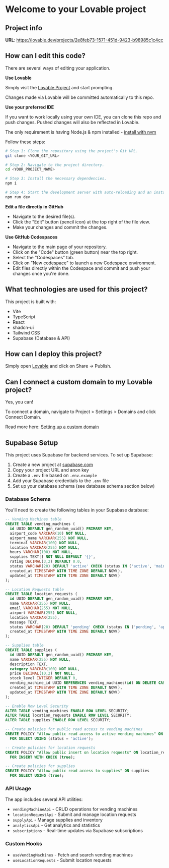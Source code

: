 # Welcome to your Lovable project

## Project info

**URL**: https://lovable.dev/projects/2e8feb73-1571-451d-9423-b98985c1c4cc

## How can I edit this code?

There are several ways of editing your application.

**Use Lovable**

Simply visit the [Lovable Project](https://lovable.dev/projects/2e8feb73-1571-451d-9423-b98985c1c4cc) and start prompting.

Changes made via Lovable will be committed automatically to this repo.

**Use your preferred IDE**

If you want to work locally using your own IDE, you can clone this repo and push changes. Pushed changes will also be reflected in Lovable.

The only requirement is having Node.js & npm installed - [install with nvm](https://github.com/nvm-sh/nvm#installing-and-updating)

Follow these steps:

```sh
# Step 1: Clone the repository using the project's Git URL.
git clone <YOUR_GIT_URL>

# Step 2: Navigate to the project directory.
cd <YOUR_PROJECT_NAME>

# Step 3: Install the necessary dependencies.
npm i

# Step 4: Start the development server with auto-reloading and an instant preview.
npm run dev
```

**Edit a file directly in GitHub**

- Navigate to the desired file(s).
- Click the "Edit" button (pencil icon) at the top right of the file view.
- Make your changes and commit the changes.

**Use GitHub Codespaces**

- Navigate to the main page of your repository.
- Click on the "Code" button (green button) near the top right.
- Select the "Codespaces" tab.
- Click on "New codespace" to launch a new Codespace environment.
- Edit files directly within the Codespace and commit and push your changes once you're done.

## What technologies are used for this project?

This project is built with:

- Vite
- TypeScript
- React
- shadcn-ui
- Tailwind CSS
- Supabase (Database & API)

## How can I deploy this project?

Simply open [Lovable](https://lovable.dev/projects/2e8feb73-1571-451d-9423-b98985c1c4cc) and click on Share -> Publish.

## Can I connect a custom domain to my Lovable project?

Yes, you can!

To connect a domain, navigate to Project > Settings > Domains and click Connect Domain.

Read more here: [Setting up a custom domain](https://docs.lovable.dev/tips-tricks/custom-domain#step-by-step-guide)

## Supabase Setup

This project uses Supabase for backend services. To set up Supabase:

1. Create a new project at [supabase.com](https://supabase.com)
2. Copy your project URL and anon key
3. Create a `.env` file based on `.env.example`
4. Add your Supabase credentials to the `.env` file
5. Set up your database schema (see database schema section below)

### Database Schema

You'll need to create the following tables in your Supabase database:

```sql
-- Vending Machines table
CREATE TABLE vending_machines (
  id UUID DEFAULT gen_random_uuid() PRIMARY KEY,
  airport_code VARCHAR(10) NOT NULL,
  airport_name VARCHAR(255) NOT NULL,
  terminal VARCHAR(100) NOT NULL,
  location VARCHAR(255) NOT NULL,
  hours VARCHAR(100) NOT NULL,
  supplies TEXT[] NOT NULL DEFAULT '{}',
  rating DECIMAL(3,2) DEFAULT 0.0,
  status VARCHAR(20) DEFAULT 'active' CHECK (status IN ('active', 'maintenance', 'inactive')),
  created_at TIMESTAMP WITH TIME ZONE DEFAULT NOW(),
  updated_at TIMESTAMP WITH TIME ZONE DEFAULT NOW()
);

-- Location Requests table
CREATE TABLE location_requests (
  id UUID DEFAULT gen_random_uuid() PRIMARY KEY,
  name VARCHAR(255) NOT NULL,
  email VARCHAR(255) NOT NULL,
  airport VARCHAR(255) NOT NULL,
  location VARCHAR(255),
  message TEXT,
  status VARCHAR(20) DEFAULT 'pending' CHECK (status IN ('pending', 'approved', 'rejected')),
  created_at TIMESTAMP WITH TIME ZONE DEFAULT NOW()
);

-- Supplies table
CREATE TABLE supplies (
  id UUID DEFAULT gen_random_uuid() PRIMARY KEY,
  name VARCHAR(255) NOT NULL,
  description TEXT,
  category VARCHAR(100) NOT NULL,
  price DECIMAL(10,2) NOT NULL,
  stock_level INTEGER DEFAULT 0,
  vending_machine_id UUID REFERENCES vending_machines(id) ON DELETE CASCADE,
  created_at TIMESTAMP WITH TIME ZONE DEFAULT NOW(),
  updated_at TIMESTAMP WITH TIME ZONE DEFAULT NOW()
);

-- Enable Row Level Security
ALTER TABLE vending_machines ENABLE ROW LEVEL SECURITY;
ALTER TABLE location_requests ENABLE ROW LEVEL SECURITY;
ALTER TABLE supplies ENABLE ROW LEVEL SECURITY;

-- Create policies for public read access to vending machines
CREATE POLICY "Allow public read access to active vending machines" ON vending_machines
  FOR SELECT USING (status = 'active');

-- Create policies for location requests
CREATE POLICY "Allow public insert on location requests" ON location_requests
  FOR INSERT WITH CHECK (true);

-- Create policies for supplies
CREATE POLICY "Allow public read access to supplies" ON supplies
  FOR SELECT USING (true);
```

### API Usage

The app includes several API utilities:

- `vendingMachineApi` - CRUD operations for vending machines
- `locationRequestApi` - Submit and manage location requests
- `supplyApi` - Manage supplies and inventory
- `analyticsApi` - Get analytics and statistics
- `subscriptions` - Real-time updates via Supabase subscriptions

### Custom Hooks

- `useVendingMachines` - Fetch and search vending machines
- `useLocationRequests` - Submit location requests
